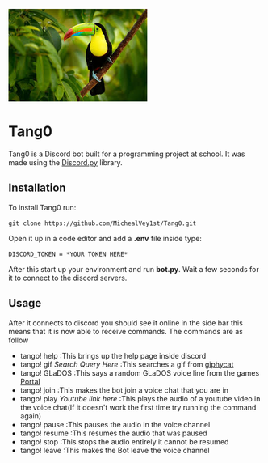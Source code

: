 ![](toucan.jpeg)
# Tang0
Tang0 is a Discord bot built for a programming project at school. It was made using the [Discord.py](https://discordpy.readthedocs.io/en/stable/) library.

## Installation
To install Tang0 run:
```
git clone https://github.com/MichealVey1st/Tang0.git
``` 
Open it up in a code editor and add a **.env** file inside type:
```
DISCORD_TOKEN = *YOUR TOKEN HERE*
```
After this start up your environment and run **bot.py**.
Wait a few seconds for it to connect to the discord servers.

## Usage
After it connects to discord you should see it online in the side bar this means that it is now able to receive commands. The commands are as follow
- tango! help
:This brings up the help page inside discord
- tango! gif *Search Query Here*
:This searches a gif from [giphycat](https://gfycat.com)
- tango! GLaDOS
:This says a random GLaDOS voice line from the games [Portal](https://en.wikipedia.org/wiki/Portal_(video_game))
- tango! join
:This makes the bot join a voice chat that you are in
- tango! play *Youtube link here*
:This plays the audio of a youtube video in the voice chat(If it doesn't work the first time try running the command again)
- tango! pause
:This pauses the audio in the voice channel
- tango! resume
:This resumes the audio that was paused
- tango! stop
:This stops the audio entirely it cannot be resumed
- tango! leave
:This makes the Bot leave the voice channel